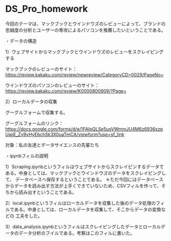 # DS_Pro_homework


今回のテーマは、マックブックとウインドウズのレビューによって、ブランドの忠誠度の分析とユーザーの専攻によるパソコンを推薦したいということである。

・データの構造

1）ウェブサイトからマックブックとウインドウズのレビューをスクレイピングする

マックブックのレビューのサイト：https://review.kakaku.com/review/newreview/CategoryCD=0029/PageNo=

ウインドウズのパソコンのレビューのサイト：https://review.kakaku.com/review/K0000800909/?Page=

2）ローカルデータの収集

グーグルフォームで収集する。

グーグルフォームのリンク：https://docs.google.com/forms/d/e/1FAIpQLSe5usVWmmJU4M6z6936xzpUajjE_Zv9vHyEbchSk3X0uaTmCA/viewform?usp=sf_link

対象：私の友達とデータサイエンスの先輩たち

・ipynbフィルの説明

1）Scraping.ipynbというフィルはウェブサイトからスクレイピンするデータである。中身としては、マックブックとウインドウズのデータをスクレイピングして、 データベースへ保存するということである。 ＊ただ今回にはデータベースからデータを読み出す方法が上手くできていないため、CSVフィルを作って、そちから読み出すということである。

2）local.ipynbというフィルはローカルデータを収集した後のデータ処理のフィルである。中身としては、ローカルデータを収集して、そこからデータの変換などの 工夫をした。

3）data_analysis.ipynbというフィルはスクレイピングしたデータとローカルデータのデータ分析のフイルである。考察はこのフィルに書いた。

